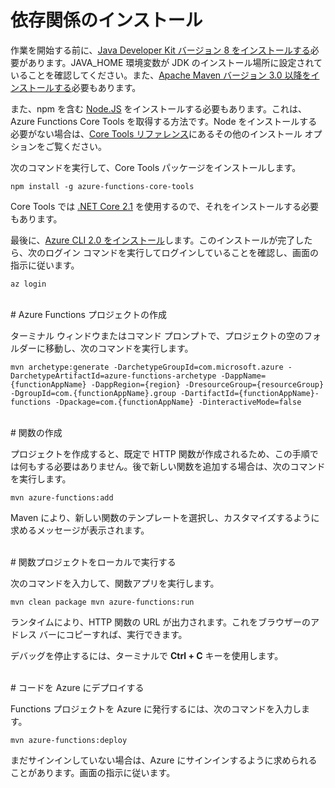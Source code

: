# 依存関係のインストール

作業を開始する前に、[Java Developer Kit バージョン 8 をインストールする](https://go.microsoft.com/fwlink/?linkid=2016706)必要があります。JAVA\_HOME 環境変数が JDK のインストール場所に設定されていることを確認してください。また、[Apache Maven バージョン 3.0 以降をインストールする](https://go.microsoft.com/fwlink/?linkid=2016384)必要もあります。

また、npm を含む [Node.JS](https://go.microsoft.com/fwlink/?linkid=2016195) をインストールする必要もあります。これは、Azure Functions Core Tools を取得する方法です。Node をインストールする必要がない場合は、[Core Tools リファレンス](https://go.microsoft.com/fwlink/?linkid=2016192)にあるその他のインストール オプションをご覧ください。

次のコマンドを実行して、Core Tools パッケージをインストールします。

``` npm install -g azure-functions-core-tools ```

Core Tools では [.NET Core 2.1](https://go.microsoft.com/fwlink/?linkid=2016373) を使用するので、それをインストールする必要もあります。

最後に、[Azure CLI 2.0 をインストール](https://go.microsoft.com/fwlink/?linkid=2016701)します。このインストールが完了したら、次のログイン コマンドを実行してログインしていることを確認し、画面の指示に従います。

``` az login ```

<br/>
# Azure Functions プロジェクトの作成

ターミナル ウィンドウまたはコマンド プロンプトで、プロジェクトの空のフォルダーに移動し、次のコマンドを実行します。

``` mvn archetype:generate -DarchetypeGroupId=com.microsoft.azure -DarchetypeArtifactId=azure-functions-archetype -DappName={functionAppName} -DappRegion={region} -DresourceGroup={resourceGroup} -DgroupId=com.{functionAppName}.group -DartifactId={functionAppName}-functions -Dpackage=com.{functionAppName} -DinteractiveMode=false ```

<br/>
# 関数の作成

プロジェクトを作成すると、既定で HTTP 関数が作成されるため、この手順では何もする必要はありません。後で新しい関数を追加する場合は、次のコマンドを実行します。

``` mvn azure-functions:add ```

Maven により、新しい関数のテンプレートを選択し、カスタマイズするように求めるメッセージが表示されます。

<br/>
# 関数プロジェクトをローカルで実行する

次のコマンドを入力して、関数アプリを実行します。

``` mvn clean package mvn azure-functions:run ```

ランタイムにより、HTTP 関数の URL が出力されます。これをブラウザーのアドレス バーにコピーすれば、実行できます。

デバッグを停止するには、ターミナルで **Ctrl + C** キーを使用します。

<br/>
# コードを Azure にデプロイする

Functions プロジェクトを Azure に発行するには、次のコマンドを入力します。

``` mvn azure-functions:deploy ```

まだサインインしていない場合は、Azure にサインインするように求められることがあります。画面の指示に従います。

